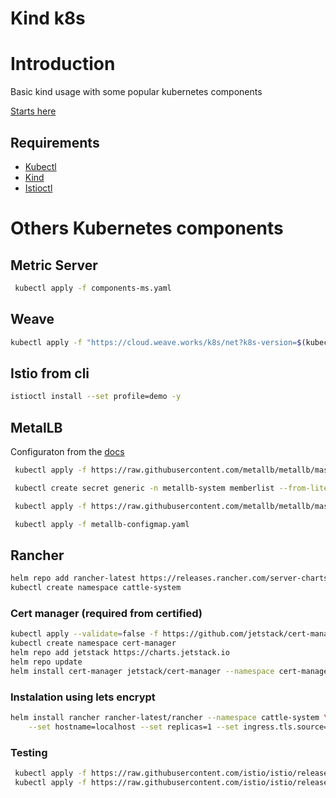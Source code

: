 # Kind k8s



# Introduction

Basic kind usage with some popular kubernetes components

[Starts here](https://kind.sigs.k8s.io/docs/user/quick-start/)

## Requirements
- [Kubectl](https://kubernetes.io/docs/tasks/tools/)
- [Kind](https://kind.sigs.k8s.io/)
- [Istioctl](https://istio.io/latest/docs/setup/install/istioctl/)

# Others Kubernetes components

## Metric Server

```sh
 kubectl apply -f components-ms.yaml
```

## Weave

```sh
kubectl apply -f "https://cloud.weave.works/k8s/net?k8s-version=$(kubectl version | base64 | tr -d '\n')"
```

## Istio from cli

```sh
istioctl install --set profile=demo -y
```

## MetalLB

Configuraton from the [docs](https://kind.sigs.k8s.io/docs/user/loadbalancer/)

```sh
 kubectl apply -f https://raw.githubusercontent.com/metallb/metallb/master/manifests/namespace.yaml

 kubectl create secret generic -n metallb-system memberlist --from-literal=secretkey="$(openssl rand -base64 128)"

 kubectl apply -f https://raw.githubusercontent.com/metallb/metallb/master/manifests/metallb.yaml

 kubectl apply -f metallb-configmap.yaml
```

## Rancher

```sh
helm repo add rancher-latest https://releases.rancher.com/server-charts/latest
kubectl create namespace cattle-system
```

### Cert manager (required from certified)

```sh
kubectl apply --validate=false -f https://github.com/jetstack/cert-manager/releases/download/v1.0.4/cert-manager.crds.yaml
kubectl create namespace cert-manager
helm repo add jetstack https://charts.jetstack.io
helm repo update
helm install cert-manager jetstack/cert-manager --namespace cert-manager --version v1.0.4
```

### Instalation using lets encrypt

```sh
helm install rancher rancher-latest/rancher --namespace cattle-system \
    --set hostname=localhost --set replicas=1 --set ingress.tls.source=letsEncrypt --set letsEncrypt.email=localhost@gmail.com
```

### Testing

```sh
 kubectl apply -f https://raw.githubusercontent.com/istio/istio/release-1.10/samples/bookinfo/platform/kube/bookinfo.yaml
 kubectl apply -f https://raw.githubusercontent.com/istio/istio/release-1.10/samples/bookinfo/networking/bookinfo-gateway.yaml
```
